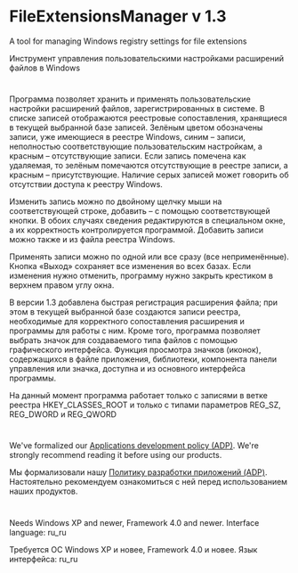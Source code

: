 # FileExtensionsManager v 1.3
A tool for managing Windows registry settings for file extensions

Инструмент управления пользовательскими настройками расширений файлов в Windows
#
Программа позволяет хранить и применять пользовательские настройки расширений файлов, зарегистрированных в системе.
В списке записей отображаются реестровые сопоставления, хранящиеся в текущей выбранной базе записей. Зелёным цветом
обозначены записи, уже имеющиеся в реестре Windows, синим – записи, неполностью соответствующие пользовательским
настройкам, а красным – отсутствующие записи. Если запись помечена как удаляемая, то зелёным помечаются отсутствующие в
реестре записи, а красным – присутствующие. Наличие серых записей может говорить об отсутствии доступа к реестру Windows.

Изменить запись можно по двойному щелчку мыши на соответствующей строке, добавить – с помощью соответствующей кнопки. 
В обоих случаях сведения редактируются в специальном окне, а их корректность контролируется программой. Добавить записи 
можно также и из файла реестра Windows.

Применять записи можно по одной или все сразу (все неприменённые). Кнопка «Выход» 
сохраняет все изменения во всех базах. Если изменения нужно отменить, программу нужно закрыть крестиком в верхнем правом 
углу окна.

В версии 1.3 добавлена быстрая регистрация расширения файла; при этом в текущей выбранной базе создаются записи реестра,
необходимые для корректного сопоставления расширения и программы для работы с ним. Кроме того, программа позволяет
выбрать значок для создаваемого типа файлов с помощью графического интерфейса. Функция просмотра значков (иконок),
содержащихся в файле приложения, библиотеки, компонента панели управления или значка, доступна и из основного
интерфейса программы.

На данный момент программа работает только с записями в ветке реестра HKEY_CLASSES_ROOT и только с типами параметров 
REG_SZ, REG_DWORD и REG_QWORD

#

We've formalized our [Applications development policy (ADP)](https://vk.com/@rdaaow_fupl-adp).
We're strongly recommend reading it before using our products.

Мы формализовали нашу [Политику разработки приложений (ADP)](https://vk.com/@rdaaow_fupl-adp).
Настоятельно рекомендуем ознакомиться с ней перед использованием наших продуктов.

#

Needs Windows XP and newer, Framework 4.0 and newer. Interface language: ru_ru

Требуется ОС Windows XP и новее, Framework 4.0 и новее. Язык интерфейса: ru_ru
